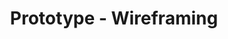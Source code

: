 ---
_db_id: 856
content_type: project
flavours:
- none
prerequisites:
  hard:
  - design-thinking/prototype
  soft:
  - design-thinking/additional-reading-and-resources
  - design-thinking/terminology
ready: true
submission_type: link
tags:
- design-thinking
- design-thinking-sprint
- close_on_peer_reviews
title: Prototype - Wireframing
---